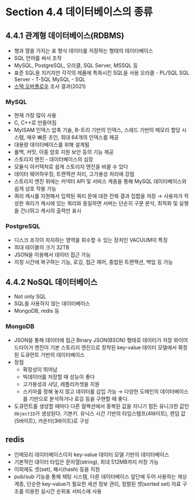# Section 4.4 데이터베이스의 종류

## 4.4.1 관계형 데이터베이스(RDBMS)

- 행과 열을 가지는 표 형식 데이터를 저장하는 형태의 데이터베이스
- SQL 언어를 써서 조작
- MySQL, PostgreSQL, 오라클, SQL Server, MSSQL 등
- 표준 SQL을 지키지만 각각의 제품에 특화시킨 SQL을 사용
오라클 - PL/SQL
SQL Server - T-SQL
MySQL - SQL
- [스택 오버플로우](https://insights.stackoverflow.com/survey/2021#most-popular-technologies-database) 조사 결과(2021)

### MySQL

- 현재 가장 많이 사용
- C, C++로 만들어짐
- MyISAM 인덱스 압축 기술, B-트리 기반의 인덱스, 스레드 기반의 메모리 할당 시스템, 매우 빠른 조인, 최대 64개의 인덱스를 제공
- 대용량 데이터베이스를 위해 설계됨
- 롤백, 커밋, 이중 암호 지원 보안 등의 기능 제공
- 스토리지 엔진 - 데이터베이스의 심장
- 모듈식 아키텍처로 쉽게 스토리지 엔진을 바꿀 수 있다
- 데이터 웨어하우징, 트랜잭션 처리, 고가용성 처리에 강점
- 스토리지 엔진 위에는 커넥터 API 및 서비스 계층을 통해 MySQL 데이터베이스와 쉽게 상호 작용 가능
- 쿼리 캐시를 지원해서 입력된 쿼리 문에 대한 전체 결과 집합을 저장
    → 사용자가 작성한 쿼리가 캐시에 있는 쿼리와 동일하면 서버는 단순히 구문 분석, 최적화 및 실행을 건너뛰고 캐시의 출력만 표시
    

### PostgreSQL

- 디스크 조각이 차지하는 영역을 회수할 수 있는 장치인 VACUUM이 특징
- 최대 테이블의 크기 32TB
- JSON을 이용해서 데이터 접근 가능
- 지정 시간에 복구하는 기능, 로깅, 접근 제어, 중첩된 트랜잭션, 백업 등 가능

## 4.4.2 NoSQL 데이터베이스

- Not only SQL
- SQL을 사용하지 않는 데이터베이스
- MongoDB, redis 등

### MongoDB

- JSON을 통해 데이터에 접근
Binary JSON(BSON) 형태로 데이터가 저장
와이어드타이거 엔진이 기본 스토리지 엔진으로 장착된 key-value 데이터 모델에서 확장된 도큐먼트 기반의 데이터베이스
- 장점
    - 확장성이 뛰어남
    - 빅데이터를 저장할 때 성능이 좋다
    - 고가용성과 샤딩, 레플리카셋을 지원
    - 스키마를 정해 놓지 않고 데이터를 삽입 가능
    → 다양한 도메인의 데이터베이스를 기반으로 분석하거나 로깅 등을 구현할 때 좋다.
- 도큐먼트를 생성할 때마다 다른 컬렉션에서 중복된 값을 지니기 힘든 유니크한 값인 `ObjectID`가 생성된다.
    기본키. 유닉스 시간 기반의 타임스탬프(4바이트), 랜덤 값(5바이트), 카운터(3바이트)로 구성
    

## redis

- 인메모리 데이터베이스이자 key-value 데이터 모델 기반의 데이터베이스
- 기본적인 데이터 타입은 문자열(string), 최대 512MB까지 저장 가능
- 이외에도 셋(set), 해시(hash) 등을 지원
- pub/sub 기능을 통해 채팅 시스템, 다른 데이터베이스 앞단에 두어 사용하는 캐싱 계층, 단순한 key-value가 필요한 세션 정보 관리, 정렬된 셋(sorted set) 자료 구조를 이용한 실시간 순위표 서비스에 사용
